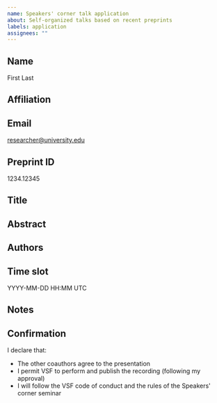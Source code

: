 ```yaml
---
name: Speakers' corner talk application
about: Self-organized talks based on recent preprints
labels: application
assignees: ""
---
```


<!-- please provide your information below. Do not remove or change the formatting -->

## Name

First Last

<!-- your full name -->

## Affiliation

<!-- Your current affiliation -->

## Email

researcher@university.edu

<!-- your institutional email. We use it to share the meeting passcode and the video recording link. -->

## Preprint ID

1234.12345

<!-- arxiv.org preprint ID -->

## Title

<!-- The presentation title; leave blank if the same as of the preprint. Please reproduce title in the submission header. -->

## Abstract

<!-- The abstract; leave blank if the same as on arxiv -->

## Authors

<!-- Author list; fetched automatically from arXiv -->

## Time slot

YYYY-MM-DD HH:MM UTC

<!-- At least two weeks ahead take care to provide the UTC time -->

## Notes

<!-- Any additional remarks -->

## Confirmation

I declare that:

- The other coauthors agree to the presentation
- I permit VSF to perform and publish the recording (following my approval)
- I will follow the VSF code of conduct and the rules of the Speakers' corner seminar


<!-- all are required -->


